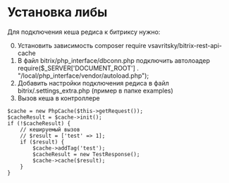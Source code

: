 # Установка либы
Для подключения кеша редиса к битриксу нужно: 

0. Установить зависимость composer require vsavritsky/bitrix-rest-api-cache
1. В файл bitrix/php_interface/dbconn.php подключить автолоадер
   require($_SERVER['DOCUMENT_ROOT'] . "/local/php_interface/vendor/autoload.php");
2. Добавить настройки подключения редиса в файл bitrix/.settings_extra.php (пример в папке examples)
3. Вызов кеша в контроллере
``` 
$cache = new PhpCache($this->getRequest());
$cacheResult = $cache->init();
if (!$cacheResult) {
    // кешируемый вызов
    // $result = ['test' => 1];
    if ($result) {
        $cache->addTag('test');
        $cacheResult = new TestResponse();
        $cache->cache($result);
    }
}
```
